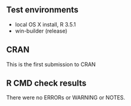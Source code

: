 ## Test environments
* local OS X install, R 3.5.1
* win-builder (release)

## CRAN
This is the first submission to CRAN

## R CMD check results
There were no ERRORs or WARNING or NOTES.
